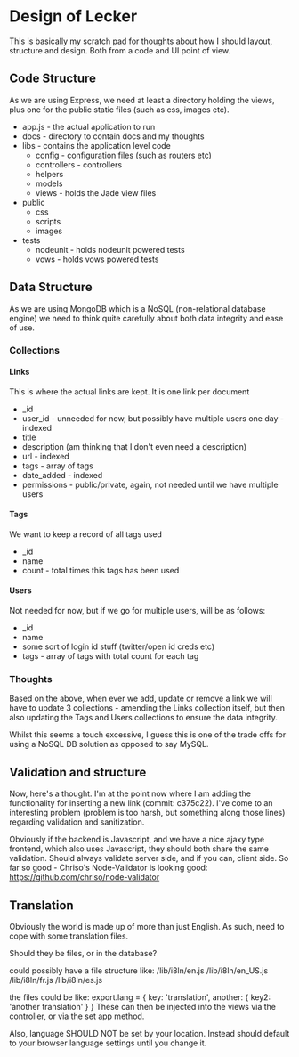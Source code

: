 # Design of Lecker

This is basically my scratch pad for thoughts about how I should layout, structure and design. Both from a code and UI point of view.

## Code Structure

As we are using Express, we need at least a directory holding the views, plus one for the public static files (such as css, images etc).

* app.js - the actual application to run
* docs - directory to contain docs and my thoughts
* libs - contains the application level code
  * config - configuration files (such as routers etc)
  * controllers - controllers
  * helpers
  * models
  * views - holds the Jade view files
* public
  * css
  * scripts
  * images
* tests
  * nodeunit - holds nodeunit powered tests
  * vows - holds vows powered tests

## Data Structure

As we are using MongoDB which is a NoSQL (non-relational database engine) we need to think quite carefully about both data integrity and ease of use.

### Collections

#### Links

This is where the actual links are kept. It is one link per document

* _id
* user_id - unneeded for now, but possibly have multiple users one day - indexed
* title
* description (am thinking that I don't even need a description)
* url - indexed
* tags - array of tags
* date_added - indexed
* permissions - public/private, again, not needed until we have multiple users

#### Tags

We want to keep a record of all tags used

* _id
* name
* count - total times this tags has been used

#### Users

Not needed for now, but if we go for multiple users, will be as follows:

* _id
* name
* some sort of login id stuff (twitter/open id creds etc)
* tags - array of tags with total count for each tag

### Thoughts

Based on the above, when ever we add, update or remove a link we will have to update 3 collections - amending the Links collection itself, but then also updating the Tags and Users collections to ensure the data integrity. 

Whilst this seems a touch excessive, I guess this is one of the trade offs for using a NoSQL DB solution as opposed to say MySQL.


## Validation and structure

Now, here's a thought. I'm at the point now where I am adding the functionality for inserting a new link (commit: c375c22). I've come to an interesting problem (problem is too harsh, but something along those lines) regarding validation and sanitization.

Obviously if the backend is Javascript, and we have a nice ajaxy type frontend, which also uses Javascript, they should both share the same validation. Should always validate server side, and if you can, client side. So far so good - Chriso's Node-Validator is looking good: https://github.com/chriso/node-validator


## Translation

Obviously the world is made up of more than just English. As such, need to cope with some translation files.

Should they be files, or in the database?

could possibly have a file structure like:
/lib/i8ln/en.js
/lib/i8ln/en_US.js
/lib/i8ln/fr.js
/lib/i8ln/es.js

the files could be like:
export.lang = {
	    key: 'translation',
	    another: {
	    	       key2: 'another translation'
	}
}
These can then be injected into the views via the controller, or via the set app method.

Also, language SHOULD NOT be set by your location. Instead should default to your browser language settings until you change it.

